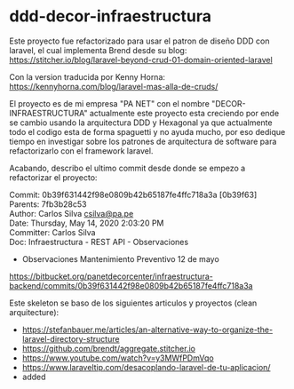 # ddd-decor-infraestructura
Este proyecto fue refactorizado para usar el patron de diseño DDD con laravel, el cual implementa Brend desde su blog:
https://stitcher.io/blog/laravel-beyond-crud-01-domain-oriented-laravel

Con la version traducida por Kenny Horna: https://kennyhorna.com/blog/laravel-mas-alla-de-cruds/

El proyecto es de mi empresa "PA NET" con el nombre "DECOR-INFRAESTRUCTURA" actualmente este proyecto esta creciendo por ende se 
cambio usando la arquitectura DDD y Hexagonal ya que actualmente todo el codigo esta de forma spaguetti y no ayuda mucho, por eso dedique tiempo en investigar
sobre los patrones de arquitectura de software para refactorizarlo con el framework laravel.

Acabando, describo el ultimo commit desde donde se empezo a refactorizar el proyecto:

Commit: 0b39f631442f98e0809b42b65187fe4ffc718a3a [0b39f63]<br/>
Parents: 7fb3b28c53<br/>
Author: Carlos Silva <csilva@pa.pe><br/>
Date: Thursday, May 14, 2020 2:03:20 PM<br/>
Committer: Carlos Silva<br/>
Doc: Infraestructura - REST API - Observaciones
- Observaciones Mantenimiento Preventivo 12 de mayo

https://bitbucket.org/panetdecorcenter/infraestructura-backend/commits/0b39f631442f98e0809b42b65187fe4ffc718a3a


Este skeleton se baso de los siguientes articulos y proyectos (clean arquitecture):
- https://stefanbauer.me/articles/an-alternative-way-to-organize-the-laravel-directory-structure
- https://github.com/brendt/aggregate.stitcher.io
- https://www.youtube.com/watch?v=y3MWfPDmVqo
- https://www.laraveltip.com/desacoplando-laravel-de-tu-aplicacion/
- added






